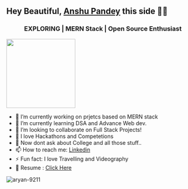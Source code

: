 <!--
**KryptonANSHU/KryptonANSHU** is a ✨ _special_ ✨ repository because its `README.md` (this file) appears on your GitHub profile.

Here are some ideas to get you started:

- 🔭 I’m currently working on ...
- 🌱 I’m currently learning ...
- 👯 I’m looking to collaborate on ...
- 🤔 I’m looking for help with ...
- 💬 Ask me about ...
- 📫 How to reach me: ...
- 😄 Pronouns: ...
- ⚡ Fun fact: ...
-->

## Hey Beautiful, [Anshu Pandey](https://kryptonanshu.github.io/PortFolioo/) this side 🙋‍♂️
<h3 align="center">EXPLORING | MERN Stack | Open Source Enthusiast</h3>


<img height="180em" src="https://github-readme-stats.vercel.app/api?username=KryptonANSHU&show_icons=true&hide_border=true&&count_private=true&include_all_commits=true" />


- 🔭 I’m currently working on prjetcs based on MERN stack
- 🌱 I’m currently learning DSA and Advance Web dev.
- 👯 I’m looking to collaborate on Full Stack Projects!
- 🤖 I love Hackathons and Competetions
- 🤨 Now dont ask about College and all those stuff..
- 📫 How to reach me: [Linkedin](https://www.linkedin.com/in/anshu-pandey-a67829129/)
- ⚡ Fun fact: I love Travelling and Videography
- 📜 Resume : [Click Here](https://drive.google.com/file/d/1g_513NqEOLbVt8fK57odG0hNgwz8MsID/view?usp=sharing)



<p align="left"> <img src="https://komarev.com/ghpvc/?username=KryptonANSHU&label=Profile%20views&color=0e75b6&style=flat" alt="aryan-9211" /> </p>
